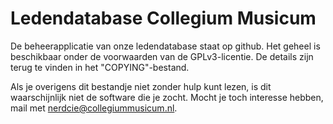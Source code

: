 Ledendatabase Collegium Musicum
===============================

De beheerapplicatie van onze ledendatabase staat op github. Het geheel is
beschikbaar onder de voorwaarden van de GPLv3-licentie. De details zijn terug
te vinden in het "COPYING"-bestand.

Als je overigens dit bestandje niet zonder hulp kunt lezen, is dit
waarschijnlijk niet de software die je zocht.
Mocht je toch interesse hebben, mail met nerdcie@collegiummusicum.nl.
